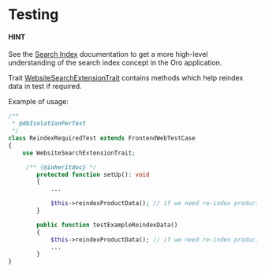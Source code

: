# Testing

#### HINT
See the [Search Index](../../../backend/architecture/tech-stack/search/index.md#search-index-overview) documentation to get a more high-level understanding of the search index concept in the Oro application.

Trait <a href="https://github.com/oroinc/orocommerce/blob/5.1/src/Oro/Bundle/WebsiteSearchBundle/Tests/Functional/WebsiteSearchExtensionTrait.php" target="_blank">WebsiteSearchExtensionTrait</a> сontains methods which help reindex data in test if required.

Example of usage:

```php
/**
 * @dbIsolationPerTest
 */
class ReindexRequiredTest extends FrontendWebTestCase
{
    use WebsiteSearchExtensionTrait;

     /** {@inheritdoc} */
        protected function setUp(): void
        {
            ...

            $this->reindexProductData(); // if we need re-index product data in every test
        }

        public function testExampleReindexData()
        {
            $this->reindexProductData(); // if we need re-index product data in specific test
            ...
        }
}
```

<!-- Frontend -->
